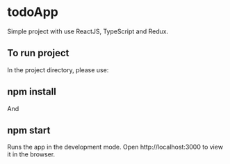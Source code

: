 # todoApp

Simple project with use ReactJS, TypeScript and Redux.

## To run project
In the project directory, please use:

## npm install

And

## npm start
Runs the app in the development mode.
Open http://localhost:3000 to view it in the browser.
